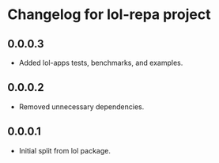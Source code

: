 Changelog for lol-repa project
================================

0.0.0.3
----
 * Added lol-apps tests, benchmarks, and examples.

0.0.0.2
----
 * Removed unnecessary dependencies.

0.0.0.1
----
 * Initial split from lol package.
